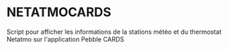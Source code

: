 NETATMOCARDS
============

Script pour afficher les informations de la stations météo et du thermostat Netatmo sur l'application Pebble CARDS
